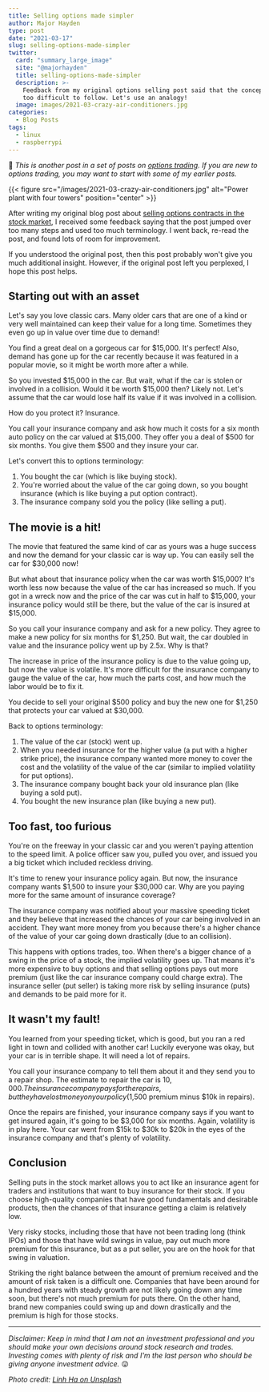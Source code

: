 ```yaml
---
title: Selling options made simpler
author: Major Hayden
type: post
date: "2021-03-17"
slug: selling-options-made-simpler
twitter:
  card: "summary_large_image"
  site: "@majorhayden"
  title: selling-options-made-simpler
  description: >-
    Feedback from my original options selling post said that the concept was
    too difficult to follow. Let's use an analogy!
  image: images/2021-03-crazy-air-conditioners.jpg
categories:
  - Blog Posts
tags:
  - linux
  - raspberrypi
---
```


🤔 *This is another post in a set of posts on [options trading]. If you are
new to options trading, you may want to start with some of my earlier posts.*

[options trading]: /tags/options/

{{< figure src="/images/2021-03-crazy-air-conditioners.jpg" alt="Power plant with four towers" position="center" >}}

After writing my original blog post about [selling options contracts in the
stock market], I received some feedback saying that the post jumped over too
many steps and used too much terminology. I went back, re-read the post, and
found lots of room for improvement.

If you understood the original post, then this post probably won't give you
much additional insight. However, if the original post left you perplexed, I
hope this post helps.

[selling options contracts in the stock market]: /2020/12/07/the-dark-side-selling-options/

## Starting out with an asset

Let's say you love classic cars. Many older cars that are one of a kind or
very well maintained can keep their value for a long time. Sometimes they even
go up in value over time due to demand!

You find a great deal on a gorgeous car for $15,000. It's perfect! Also,
demand has gone up for the car recently because it was featured in a popular
movie, so it might be worth more after a while.

So you invested $15,000 in the car. But wait, what if the car is stolen or
involved in a collision. Would it be worth $15,000 then? Likely not. Let's
assume that the car would lose half its value if it was involved in a
collision.

How do you protect it? Insurance.

You call your insurance company and ask how much it costs for a six month auto
policy on the car valued at $15,000. They offer you a deal of $500 for six
months. You give them $500 and they insure your car.

Let's convert this to options terminology:

1. You bought the car (which is like buying stock).
2. You're worried about the value of the car going down, so you bought
   insurance (which is like buying a put option contract).
3. The insurance company sold you the policy (like selling a put).

## The movie is a hit!

The movie that featured the same kind of car as yours was a huge success and
now the demand for your classic car is way up. You can easily sell the car for
$30,000 now!

But what about that insurance policy when the car was worth $15,000? It's
worth less now because the value of the car has increased so much. If you got
in a wreck now and the price of the car was cut in half to $15,000, your
insurance policy would still be there, but the value of the car is insured at
$15,000.

So you call your insurance company and ask for a new policy. They agree to
make a new policy for six months for $1,250. But wait, the car doubled in
value and the insurance policy went up by 2.5x. Why is that?

The increase in price of the insurance policy is due to the value going up,
but now the value is volatile. It's more difficult for the insurance company
to gauge the value of the car, how much the parts cost, and how much the labor
would be to fix it.

You decide to sell your original $500 policy and buy the new one for $1,250
that protects your car valued at $30,000.

Back to options terminology:

1. The value of the car (stock) went up.
2. When you needed insurance for the higher value (a put with a higher strike
   price), the insurance company wanted more money to cover the cost and the
   volatility of the value of the car (similar to implied volatility for put
   options).
3. The insurance company bought back your old insurance plan (like buying a
   sold put).
4. You bought the new insurance plan (like buying a new put).

## Too fast, too furious

You're on the freeway in your classic car and you weren't paying attention to
the speed limit. A police officer saw you, pulled you over, and issued you a
big ticket which included reckless driving.

It's time to renew your insurance policy again. But now, the insurance company
wants $1,500 to insure your $30,000 car. Why are you paying more for the same
amount of insurance coverage?

The insurance company was notified about your massive speeding ticket and they
believe that increased the chances of your car being involved in an accident.
They want more money from you because there's a higher chance of the value of
your car going down drastically (due to an collision).

This happens with options trades, too. When there's a bigger chance of a swing
in the price of a stock, the implied volatility goes up. That means it's more
expensive to buy options and that selling options pays out more premium (just
like the car insurance company could charge extra). The insurance seller (put
seller) is taking more risk by selling insurance (puts) and demands to be paid
more for it.

## It wasn't my fault!

You learned from your speeding ticket, which is good, but you ran a red light
in town and collided with another car! Luckily everyone was okay, but your car
is in terrible shape. It will need a lot of repairs.

You call your insurance company to tell them about it and they send you to a
repair shop. The estimate to repair the car is $10,000. The insurance company
pays for the repairs, but they have lost money on your policy ($1,500 premium
minus $10k in repairs).

Once the repairs are finished, your insurance company says if you want to get
insured again, it's going to be $3,000 for six months. Again, volatility is in
play here. Your car went from $15k to $30k to $20k in the eyes of the
insurance company and that's plenty of volatility.

## Conclusion

Selling puts in the stock market allows you to act like an insurance agent for
traders and institutions that want to buy insurance for their stock. If you
choose high-quality companies that have good fundamentals and desirable
products, then the chances of that insurance getting a claim is relatively low.

Very risky stocks, including those that have not been trading long (think
IPOs) and those that have wild swings in value, pay out much more premium for
this insurance, but as a put seller, you are on the hook for that swing in
valuation.

Striking the right balance between the amount of premium received and the
amount of risk taken is a difficult one. Companies that have been around for a
hundred years with steady growth are not likely going down any time soon, but
there's not much premium for puts there. On the other hand, brand new
companies could swing up and down drastically and the premium is high for
those stocks.

----

*Disclaimer: Keep in mind that I am not an investment professional and you
should make your own decisions around stock research and trades. Investing
comes with plenty of risk and I'm the last person who should be giving anyone
investment advice.* 😜

*Photo credit: [Linh Ha on Unsplash](https://unsplash.com/photos/KN8W0Q8H3gI)*
